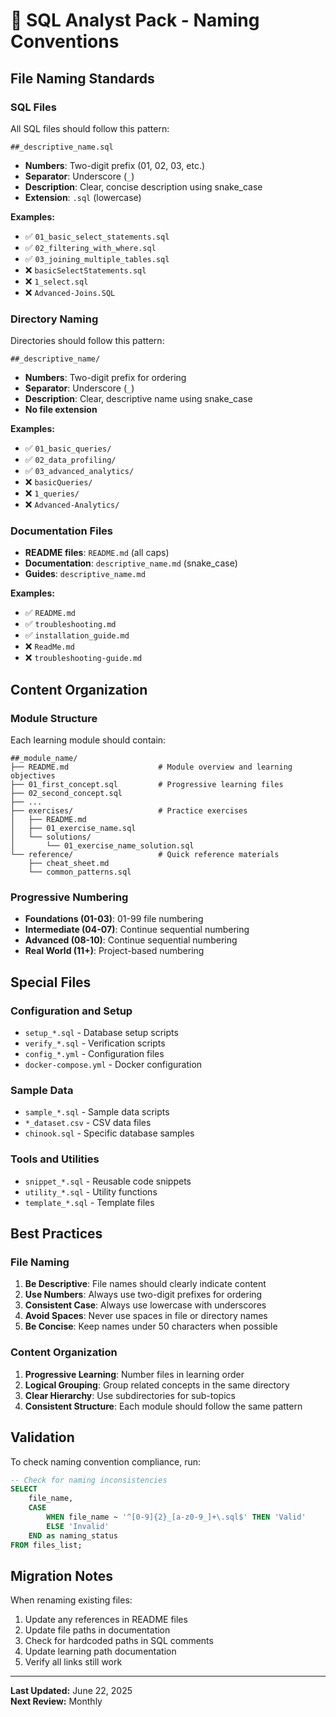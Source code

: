 # 📝 SQL Analyst Pack - Naming Conventions

## File Naming Standards

### SQL Files
All SQL files should follow this pattern:
```
##_descriptive_name.sql
```

- **Numbers**: Two-digit prefix (01, 02, 03, etc.)
- **Separator**: Underscore (`_`)
- **Description**: Clear, concise description using snake_case
- **Extension**: `.sql` (lowercase)

**Examples:**
- ✅ `01_basic_select_statements.sql`
- ✅ `02_filtering_with_where.sql`
- ✅ `03_joining_multiple_tables.sql`
- ❌ `basicSelectStatements.sql`
- ❌ `1_select.sql`
- ❌ `Advanced-Joins.SQL`

### Directory Naming
Directories should follow this pattern:
```
##_descriptive_name/
```

- **Numbers**: Two-digit prefix for ordering
- **Separator**: Underscore (`_`)
- **Description**: Clear, descriptive name using snake_case
- **No file extension**

**Examples:**
- ✅ `01_basic_queries/`
- ✅ `02_data_profiling/`
- ✅ `03_advanced_analytics/`
- ❌ `basicQueries/`
- ❌ `1_queries/`
- ❌ `Advanced-Analytics/`

### Documentation Files
- **README files**: `README.md` (all caps)
- **Documentation**: `descriptive_name.md` (snake_case)
- **Guides**: `descriptive_name.md`

**Examples:**
- ✅ `README.md`
- ✅ `troubleshooting.md`
- ✅ `installation_guide.md`
- ❌ `ReadMe.md`
- ❌ `troubleshooting-guide.md`

## Content Organization

### Module Structure
Each learning module should contain:
```
##_module_name/
├── README.md                    # Module overview and learning objectives
├── 01_first_concept.sql         # Progressive learning files
├── 02_second_concept.sql
├── ...
├── exercises/                   # Practice exercises
│   ├── README.md
│   ├── 01_exercise_name.sql
│   └── solutions/
│       └── 01_exercise_name_solution.sql
└── reference/                   # Quick reference materials
    ├── cheat_sheet.md
    └── common_patterns.sql
```

### Progressive Numbering
- **Foundations (01-03)**: 01-99 file numbering
- **Intermediate (04-07)**: Continue sequential numbering
- **Advanced (08-10)**: Continue sequential numbering
- **Real World (11+)**: Project-based numbering

## Special Files

### Configuration and Setup
- `setup_*.sql` - Database setup scripts
- `verify_*.sql` - Verification scripts
- `config_*.yml` - Configuration files
- `docker-compose.yml` - Docker configuration

### Sample Data
- `sample_*.sql` - Sample data scripts
- `*_dataset.csv` - CSV data files
- `chinook.sql` - Specific database samples

### Tools and Utilities
- `snippet_*.sql` - Reusable code snippets
- `utility_*.sql` - Utility functions
- `template_*.sql` - Template files

## Best Practices

### File Naming
1. **Be Descriptive**: File names should clearly indicate content
2. **Use Numbers**: Always use two-digit prefixes for ordering
3. **Consistent Case**: Always use lowercase with underscores
4. **Avoid Spaces**: Never use spaces in file or directory names
5. **Be Concise**: Keep names under 50 characters when possible

### Content Organization
1. **Progressive Learning**: Number files in learning order
2. **Logical Grouping**: Group related concepts in the same directory
3. **Clear Hierarchy**: Use subdirectories for sub-topics
4. **Consistent Structure**: Each module should follow the same pattern

## Validation

To check naming convention compliance, run:
```sql
-- Check for naming inconsistencies
SELECT 
    file_name,
    CASE 
        WHEN file_name ~ '^[0-9]{2}_[a-z0-9_]+\.sql$' THEN 'Valid'
        ELSE 'Invalid'
    END as naming_status
FROM files_list;
```

## Migration Notes

When renaming existing files:
1. Update any references in README files
2. Update file paths in documentation
3. Check for hardcoded paths in SQL comments
4. Update learning path documentation
5. Verify all links still work

---

**Last Updated:** June 22, 2025  
**Next Review:** Monthly
